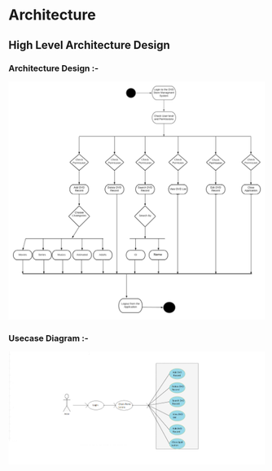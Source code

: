 # Architecture

## High Level Architecture Design 
### Architecture Design :-
![Architecture](https://github.com/Keerthana-Basavaraj/Project-Centauri/blob/main/2_DESIGN/Structure%20Diagrams/Image2.png)


### Usecase Diagram :-
![UsecaseDiagram](https://github.com/Keerthana-Basavaraj/Project-Centauri/blob/main/2_DESIGN/Behaviour%20Diagrams/Image1.png)